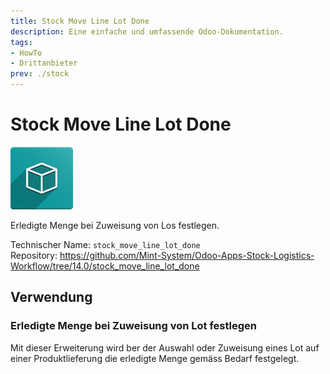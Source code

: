 ```yaml
---
title: Stock Move Line Lot Done
description: Eine einfache und umfassende Odoo-Dokumentation.
tags:
- HowTo
- Drittanbieter
prev: ./stock
---
```

# Stock Move Line Lot Done
![icon_oms_box](assets/icon_oms_box.png)

Erledigte Menge bei Zuweisung von Los festlegen.

Technischer Name: `stock_move_line_lot_done`\
Repository: <https://github.com/Mint-System/Odoo-Apps-Stock-Logistics-Workflow/tree/14.0/stock_move_line_lot_done>

## Verwendung

### Erledigte Menge bei Zuweisung von Lot festlegen

Mit dieser Erweiterung wird ber der Auswahl oder Zuweisung eines Lot auf einer Produktlieferung die erledigte Menge gemäss Bedarf festgelegt.
